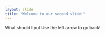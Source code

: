 ```yaml
---
layout: slide
title: "Welcome to our second slide!"
---
```

What should I put
Use the left arrow to go back!

